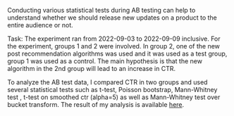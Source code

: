 Conducting various statistical tests during AB testing can help to understand whether we should release new updates on a product to the entire audience or not. 

Task: The experiment ran from 2022-09-03 to 2022-09-09 inclusive. For the experiment, groups 1 and 2 were involved. In group 2, one of the new post recommendation algorithms was used and it was used as a test group, group 1 was used as a control. The main hypothesis is that the new algorithm in the 2nd group will lead to an increase in CTR. 

To analyze the AB test data, I compared CTR in two groups and used several statistical tests such as t-test, Poisson bootstrap, Mann-Whitney test , t-test on smoothed ctr (alpha=5) as well as Mann-Whitney test over bucket transform. The result of my analysis is available [here](https://github.com/alinajgit/AB_tests/blob/main/AB_test_ctr.ipynb).
